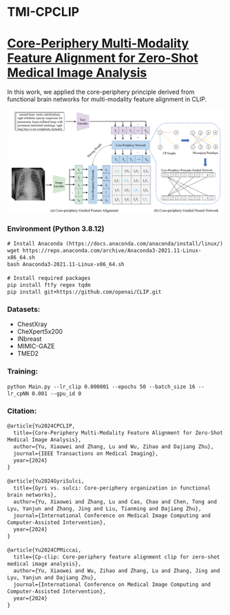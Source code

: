 # TMI-CPCLIP

# [Core-Periphery Multi-Modality Feature Alignment for Zero-Shot Medical Image Analysis](https://ieeexplore.ieee.org/stamp/stamp.jsp?tp=&arnumber=10721320)

In this work, we applied the core-periphery principle derived from functional brain networks for multi-modality feature alignment in CLIP.

<p align="left"> 
<img width="800" src="https://github.com/Shawey94/TMI-CPCLIP/blob/main/CPCLIP.png">
</p>

### Environment (Python 3.8.12)
```
# Install Anaconda (https://docs.anaconda.com/anaconda/install/linux/)
wget https://repo.anaconda.com/archive/Anaconda3-2021.11-Linux-x86_64.sh
bash Anaconda3-2021.11-Linux-x86_64.sh

# Install required packages
pip install ftfy regex tqdm
pip install git+https://github.com/openai/CLIP.git
```


### Datasets:

- ChestXray
- CheXpert5x200
- INbreast
- MIMIC-GAZE
- TMED2

### Training:


```
python Main.py --lr_clip 0.000001 --epochs 50 --batch_size 16 --lr_cpNN 0.001 --gpu_id 0 
```

### Citation:
```
@article{Yu2024CPCLIP,
  title={Core-Periphery Multi-Modality Feature Alignment for Zero-Shot Medical Image Analysis},
  author={Yu, Xiaowei and Zhang, Lu and Wu, Zihao and Dajiang Zhu},
  journal={IEEE Transactions on Medical Imaging},
  year={2024}
}

@article{Yu2024GyriSulci,
  title={Gyri vs. sulci: Core-periphery organization in functional brain networks},
  author={Yu, Xiaowei and Zhang, Lu and Cao, Chao and Chen, Tong and Lyu, Yanjun and Zhang, Jing and Liu, Tianming and Dajiang Zhu},
  journal={International Conference on Medical Image Computing and Computer-Assisted Intervention},
  year={2024}
}

@article{Yu2024CPMiccai,
  title={Cp-clip: Core-periphery feature alignment clip for zero-shot medical image analysis},
  author={Yu, Xiaowei and Wu, Zihao and Zhang, Lu and Zhang, Jing and Lyu, Yanjun and Dajiang Zhu},
  journal={International Conference on Medical Image Computing and Computer-Assisted Intervention},
  year={2024}
}
```
